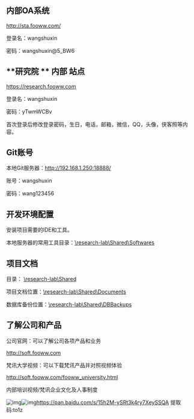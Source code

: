 





## **内部OA系统**

<http://sta.fooww.com/>

登录名：wangshuxin 

密码：wangshuxin@5_BW6

## **研究院	**	**内部**	**站点**

<https://research.fooww.com>

登录名：wangshuxin

密码：yTwmWCBv

首次登录后修改登录密码，生日，电话，邮箱，微信，QQ，头像，侠客照等内容。

## **Git账号**	

本地Git服务器：http://192.168.1.250:18888/                

账号：wangshuxin

密码：wang123456

## **开发环境配置**

安装项目需要的IDE和工具。

本地服务器的常用工具目录：[\\research-lab\Shared\Softwares](file:///\\research-lab\Shared\Softwares)

## **项目文档**

目录：			[\\research-lab\Shared](file:///\\research-lab\Shared)

项目文档位置：[\\research-lab\Shared\Documents](file:///\\research-lab\Shared\Documents)

数据库备份位置：[\\research-lab\Shared\DBBackups](file:///\\research-lab\Shared\DBBackups)

## **了解公司和产品**

公司官网：可以了解公司各项产品和业务

<http://soft.fooww.com> 

 

梵讯大学视频：可以下载梵讯产品并对照视频体验

<http://soft.fooww.com/fooww_university.html> 

 

内部培训视频/梵讯企业文化及人事制度

![img](file:///C:\Users\ADMINI~1\AppData\Local\Temp\ksohtml14264\wps1.png)![img](file:///C:\Users\ADMINI~1\AppData\Local\Temp\ksohtml14264\wps2.png)https://pan.baidu.com/s/15h2M-ySRt3k4ry7XeySSQA 提取码:to1z  
